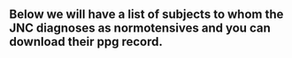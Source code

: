 ## Below we will have a list of subjects to whom the JNC diagnoses as normotensives and you can download their ppg record.
